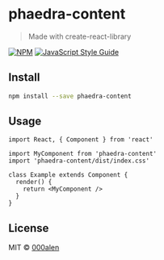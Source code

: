 # phaedra-content

> Made with create-react-library

[![NPM](https://img.shields.io/npm/v/phaedra-content.svg)](https://www.npmjs.com/package/phaedra-content) [![JavaScript Style Guide](https://img.shields.io/badge/code_style-standard-brightgreen.svg)](https://standardjs.com)

## Install

```bash
npm install --save phaedra-content
```

## Usage

```tsx
import React, { Component } from 'react'

import MyComponent from 'phaedra-content'
import 'phaedra-content/dist/index.css'

class Example extends Component {
  render() {
    return <MyComponent />
  }
}
```

## License

MIT © [000alen](https://github.com/000alen)
